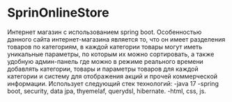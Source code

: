 # SprinOnlineStore
Интернет магазин с использованием spring boot.
Особенностью данного сайта интернет-магазина является то, что он имеет разделения товаров по категориям, в каждой категории товары могут иметь уникальные параметры, по которым их можно сортировать,
а также удобную админ-панель где можно в режиме реального времени добавлять категории, товары и параметры товаров для каждой категории и систему для отображения акций и прочей коммерческой информации.
Использует следующий стек технологий:
-java 17
-spring boot, security, data jpa, thyemelaf, querydsl, hibernate.
-html, css, js.
 
